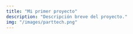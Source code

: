 ```yaml
---
title: "Mi primer proyecto"
description: "Descripción breve del proyecto."
img: "/images/parttech.png"
---
```

